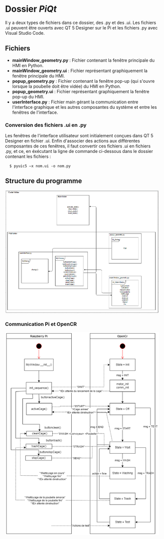 # Dossier *PiQt*

Il y a deux types de fichiers dans ce dossier, des .py et des .ui. Les fichiers .ui peuvent être ouverts avec QT 5 Designer sur le Pi et les fichiers .py avec Visual Studio Code. 

## Fichiers

- **mainWindow_geometry.py** : Fichier contenant la fenêtre principale du HMI en Python.
- **mainWindow_geometry.ui** : Fichier représentant graphiquement la fenêtre principale du HMI.
- **popup_geometry.py** : Fichier contenant la fenêtre pop-up (qui s'ouvre lorsque la poubelle doit être vidée) du HMI en Python.
- **popup_geometry.ui** : Fichier représentant graphiquement la fenêtre pop-up du HMI.
- **userInterface.py** : Fichier main gérant la communication entre l'interface graphique et les autres composantes du système et entre les fenêtres de l'interface.

### Conversion des fichiers .ui en .py

Les fenêtres de l'interface utilisateur sont initialement conçues dans QT 5 Designer en fichier .ui. Enfin d'associer des actions aux différentes composantes de ces fenêtres, il faut convertir ces fichiers .ui en fichiers .py, et ce, en éxécutant la ligne de commande ci-dessous dans le dossier contenant les fichiers :

```
  $ pyuic5 –x nom.ui -o nom.py 
```

## Structure du programme

<img src="../../Documentation/Images/HierarchieHMI.png">

### Communication Pi et OpenCR

<img src="../../Documentation/Images/flowchart.png">